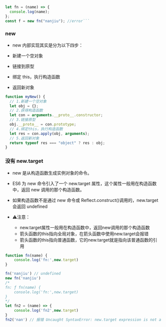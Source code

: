 ````js
let fn = (name) => {
  console.log(name);
};
const f = new fn("nanjiu"); //error```
````

### new

- new 内部实现其实是分为以下四步：

- 新建一个空对象

- 链接到原型

- 绑定 this，执行构造函数

- 返回新对象

```js
function myNew() {
  // 1.新建一个空对象
  let obj = {};
  // 2.获得构造函数
  let con = arguments.__proto__.constructor;
  // 3.链接原型
  obj.__proto__ = con.prototype;
  // 4.绑定this，执行构造函数
  let res = con.apply(obj, arguments);
  // 5.返回新对象
  return typeof res === "object" ? res : obj;
}
```

### 没有 new.target

- new 是从构造函数生成实例对象的命令。
- ES6 为 new 命令引入了一个 new.target 属性，这个属性一般用在构造函数中，返回 new 调用的那个构造函数。
- 如果构造函数不是通过 new 命令或 Reflect.construct()调用的，new.target 会返回 undefined

- ⚠️注意：
    * new.target属性一般用在构造函数中，返回new调用的那个构造函数
    * 箭头函数的this指向全局对象，在箭头函数中使用new.target会报错
    * 箭头函数的this指向普通函数，它的new.target就是指向该普通函数的引用

```js
function fn(name) {
    console.log('fn:',new.target)
}

fn('nanjiu') // undefined
new fn('nanjiu')
/*
fn: ƒ fn(name) {
    console.log('fn:',new.target)
}
*/
let fn2 = (name) => {
    console.log('fn2',new.target)
}
fn2('nan') // 报错 Uncaught SyntaxError: new.target expression is not allowed here

```

